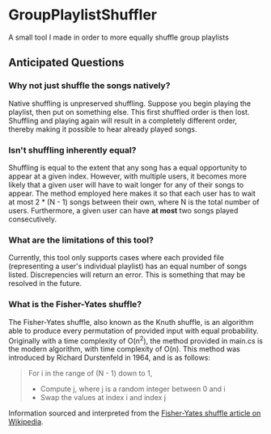 # GroupPlaylistShuffler
A small tool I made in order to more equally shuffle group playlists

## Anticipated Questions
### Why not just shuffle the songs natively?
Native shuffling is unpreserved shuffling. Suppose you begin playing the playlist, then put on something else. This first shuffled order is then lost. Shuffling and playing again will result in a completely different order, thereby making it possible to hear already played songs.

### Isn't shuffling inherently equal?
Shuffling is equal to the extent that any song has a equal opportunity to appear at a given index. However, with multiple users, it becomes more likely that a given user will have to wait longer for any of their songs to appear. The method employed here makes it so that each user has to wait at most 2 * (N - 1) songs between their own, where N is the total number of users. Furthermore, a given user can have **at most** two songs played consecutively.

### What are the limitations of this tool?
Currently, this tool only supports cases where each provided file (representing a user's individual playlist) has an equal number of songs listed. Discrepencies will return an error. This is something that may be resolved in the future.

### What is the Fisher-Yates shuffle?
The Fisher-Yates shuffle, also known as the Knuth shuffle, is an algorithm able to produce every permutation of provided input with equal probability. Originally with a time complexity of O(n<sup>2</sup>), the method provided in main.cs is the modern algorithm, with time complexity of O(n). This method was introduced by Richard Durstenfeld in 1964, and is as follows:
> For i in the range of (N - 1) down to 1,
> - Compute j, where j is a random integer between 0 and i
> - Swap the values at index i and index j

Information sourced and interpreted from the [Fisher-Yates shuffle article on Wikipedia](https://en.wikipedia.org/wiki/Fisher%E2%80%93Yates_shuffle).
